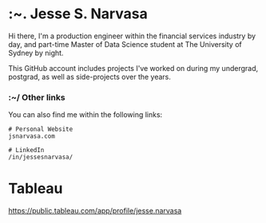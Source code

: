 # :~. Jesse S. Narvasa

Hi there, I'm a production engineer within the financial services industry by day, and part-time Master of Data Science student at The University of Sydney by night.

This GitHub account includes projects I've worked on during my undergrad, postgrad, as well as side-projects over the years.

### :~/ Other links

You can also find me within the following links:
```
# Personal Website
jsnarvasa.com

# LinkedIn
/in/jessesnarvasa/
```

# Tableau
https://public.tableau.com/app/profile/jesse.narvasa
